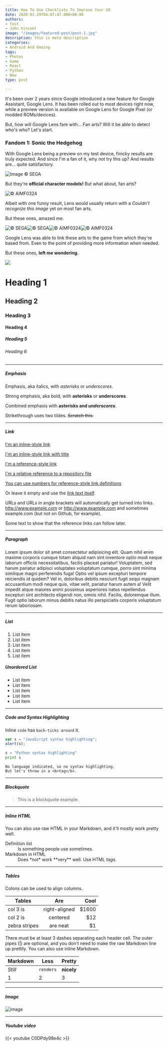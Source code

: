 ```yaml
---
title: How To Use Checklists To Improve Your UX
date: 2020-01-29T04:07:47.000+00:00
authors:
- Test
- John Vincent
image: "/images/featured-post/post-1.jpg"
description: this is meta description
categories:
- Android And Gmaing
tags:
- Photos
- Game
- React
- Python
- New
type: post

---
```

It's been over 2 years since Google introduced a new feature for Google Assistant, Google Lens. It has been rolled out to most devices right now, while a preview version is available on Google Lens for Google Pixel (or modded ROMs/devices).

But, how will Google Lens fare with... Fan arts? Will it be able to detect who's who? Let's start.

### Fandom 1: Sonic the Hedgehog

With Google Lens being a preview on my test device, finicky results are truly expected. And since I'm a fan of it, why not try this up? And results are... quite satisfactory.

![Image ©️ SEGA](/images/featured-post/post-1.jpg)

But they're **official character models!** But what about, fan arts?

![©️ AIMF0324](/images/featured-post/post-1.jpg "Here it is, ladies and gentlemen. Sonic is a bull. 😂")

Albeit with one funny result, Lens would usually return with a *Couldn't recognize this image* yet on most fan arts.

But these ones, amazed me.

![©️ SEGA](/images/featured-post/post-1.jpg)![©️ SEGA](/images/featured-post/post-1.jpg)![©️ AIMF0324](/images/featured-post/post-1.jpg)![©️ AIMF0324](/images/featured-post/post-1.jpg)

Google Lens was able to link these arts to the game from which they're based from. Even to the point of providing more information when needed.

But these ones, **left me wondering.**

![](/images/featured-post/post-1.jpg)

# Heading 1
## Heading 2
### Heading 3
#### Heading 4
##### Heading 5
###### Heading 6

<hr>

##### Emphasis

Emphasis, aka italics, with *asterisks* or _underscores_.

Strong emphasis, aka bold, with **asterisks** or __underscores__.

Combined emphasis with **asterisks and _underscores_**.

Strikethrough uses two tildes. ~~Scratch this.~~

<hr>

##### Link
[I'm an inline-style link](https://www.google.com)

[I'm an inline-style link with title](https://www.google.com "Google's Homepage")

[I'm a reference-style link][Arbitrary case-insensitive reference text]

[I'm a relative reference to a repository file](../blob/master/LICENSE)

[You can use numbers for reference-style link definitions][1]

Or leave it empty and use the [link text itself].

URLs and URLs in angle brackets will automatically get turned into links. 
http://www.example.com or <http://www.example.com> and sometimes 
example.com (but not on Github, for example).

Some text to show that the reference links can follow later.

[arbitrary case-insensitive reference text]: https://www.mozilla.org
[1]: http://slashdot.org
[link text itself]: http://www.reddit.com

<hr>

##### Paragraph

Lorem ipsum dolor sit amet consectetur adipisicing elit. Quam nihil enim maxime corporis cumque totam aliquid nam sint inventore optio modi neque laborum officiis necessitatibus, facilis placeat pariatur! Voluptatem, sed harum pariatur adipisci voluptates voluptatum cumque, porro sint minima similique magni perferendis fuga! Optio vel ipsum excepturi tempore reiciendis id quidem? Vel in, doloribus debitis nesciunt fugit sequi magnam accusantium modi neque quis, vitae velit, pariatur harum autem a! Velit impedit atque maiores animi possimus asperiores natus repellendus excepturi sint architecto eligendi non, omnis nihil. Facilis, doloremque illum. Fugit optio laborum minus debitis natus illo perspiciatis corporis voluptatum rerum laboriosam.

<hr>

##### List

1. List item
2. List item
3. List item
4. List item
5. List item

##### Unordered List

* List item
* List item
* List item
* List item
* List item

<hr>

##### Code and Syntax Highlighting

Inline `code` has `back-ticks around` it.

```javascript
var s = "JavaScript syntax highlighting";
alert(s);
```
 
```python
s = "Python syntax highlighting"
print s
```
 
```
No language indicated, so no syntax highlighting. 
But let's throw in a <b>tag</b>.
```

<hr>

##### Blockquote

> This is a blockquote example.

<hr>

##### Inline HTML

You can also use raw HTML in your Markdown, and it'll mostly work pretty well.

<dl>
  <dt>Definition list</dt>
  <dd>Is something people use sometimes.</dd>

  <dt>Markdown in HTML</dt>
  <dd>Does *not* work **very** well. Use HTML <em>tags</em>.</dd>
</dl>


<hr>

##### Tables

Colons can be used to align columns.

| Tables        | Are           | Cool  |
| ------------- |:-------------:| -----:|
| col 3 is      | right-aligned | $1600 |
| col 2 is      | centered      |   $12 |
| zebra stripes | are neat      |    $1 |

There must be at least 3 dashes separating each header cell.
The outer pipes (|) are optional, and you don't need to make the 
raw Markdown line up prettily. You can also use inline Markdown.

Markdown | Less | Pretty
--- | --- | ---
*Still* | `renders` | **nicely**
1 | 2 | 3

<hr>

##### Image

![image](../..//images/post/post-1.jpg)

<hr>

##### Youtube video

{{< youtube C0DPdy98e4c >}}